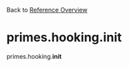 
Back to [Reference Overview](https://github.com/pyrustic/primes/blob/master/docs/reference)

# primes.hooking.__init__

primes.hooking.__init__

<br>


```python

```


